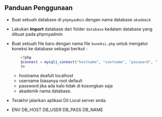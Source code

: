 ## Panduan Penggunaan

- Buat sebuah database di `phpmyadmin` dengan nama database `akademik`
- Lakukan <b>Import</b> database dari folder `database` kedalam database yang dibuat pada phpmyadmin
- Buat sebuah file baru dengan nama file `koneksi.php` untuk mengatur koneksi ke database sebagai berikut :
  ```php
      <?php
      $connect = mysqli_connect("hostname", "username", "password", "akademik");
      ?>
  ```
  - hostnama deafult localhost
  - username biasanya root default
  - password jika ada kalo tidak di kosongkan saja
  - akademik nama database.
- Terakhir jalankan aplikasi Dil Local server anda.

- ENV
DB_HOST
DB_USER
DB_PASS
DB_NAME
